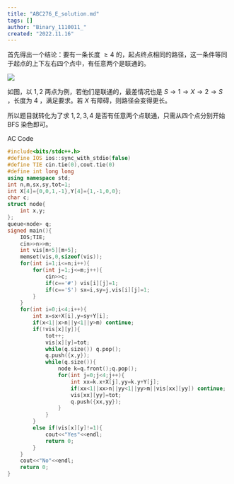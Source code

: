 ```yaml
---
title: "ABC276_E_solution.md"
tags: []
author: "Binary_1110011_"
created: "2022.11.16"
---
```


首先得出一个结论：要有一条长度 $\ge 4$ 的，起点终点相同的路径，这一条件等同于起点的上下左右四个点中，有任意两个是联通的。

![](https://cdn.luogu.com.cn/upload/image_hosting/gljujtlx.png)

如图，以 $1,2$ 两点为例，若他们是联通的，最差情况也是 $S\to 1\to X\to 2\to S$ ，长度为 $4$ ，满足要求。若 $X$ 有障碍，则路径会变得更长。

所以题目就转化为了求 $1,2,3,4$ 是否有任意两个点联通，只需从四个点分别开始 $\text{BFS}$ 染色即可。

AC Code

```c++
#include<bits/stdc++.h>
#define IOS ios::sync_with_stdio(false)
#define TIE cin.tie(0),cout.tie(0)
#define int long long
using namespace std;
int n,m,sx,sy,tot=1;
int X[4]={0,0,1,-1},Y[4]={1,-1,0,0};
char c;
struct node{
	int x,y;
};
queue<node> q;
signed main(){
	IOS;TIE;
	cin>>n>>m;
	int vis[n+5][m+5];
	memset(vis,0,sizeof(vis));
	for(int i=1;i<=n;i++){
		for(int j=1;j<=m;j++){
			cin>>c;
			if(c=='#') vis[i][j]=1;
			if(c=='S') sx=i,sy=j,vis[i][j]=1;
		}
	}
	for(int i=0;i<4;i++){
		int x=sx+X[i],y=sy+Y[i];
		if(x<1||x>n||y<1||y>m) continue;
		if(!vis[x][y]){
			tot++;
			vis[x][y]=tot;
			while(q.size()) q.pop();
			q.push({x,y});
			while(q.size()){
				node k=q.front();q.pop();
				for(int j=0;j<4;j++){
					int xx=k.x+X[j],yy=k.y+Y[j];
					if(xx<1||xx>n||yy<1||yy>m||vis[xx][yy]) continue;
					vis[xx][yy]=tot;
					q.push({xx,yy});
				}
			}
		}
		else if(vis[x][y]!=1){
			cout<<"Yes"<<endl;
			return 0;
		}
	}
	cout<<"No"<<endl;
	return 0;
} 
```
